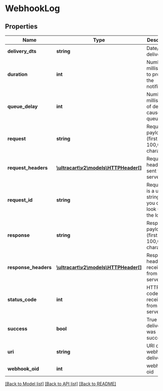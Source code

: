 # WebhookLog

## Properties
Name | Type | Description | Notes
------------ | ------------- | ------------- | -------------
**delivery_dts** | **string** | Date/time of delivery | [optional] 
**duration** | **int** | Number of milliseconds to process the notification | [optional] 
**queue_delay** | **int** | Number of milliseconds of delay caused by queuing | [optional] 
**request** | **string** | Request payload (first 100,000 characters) | [optional] 
**request_headers** | [**\ultracart\v2\models\HTTPHeader[]**](HTTPHeader.md) | Request headers sent to the server | [optional] 
**request_id** | **string** | Request id is a unique string that you can look up in the logs | [optional] 
**response** | **string** | Response payload (first 100,000 characters) | [optional] 
**response_headers** | [**\ultracart\v2\models\HTTPHeader[]**](HTTPHeader.md) | Response headers received from the server | [optional] 
**status_code** | **int** | HTTP status code received from the server | [optional] 
**success** | **bool** | True if the delivery was successful | [optional] 
**uri** | **string** | URI of the webhook delivered to | [optional] 
**webhook_oid** | **int** | webhook oid | [optional] 

[[Back to Model list]](../README.md#documentation-for-models) [[Back to API list]](../README.md#documentation-for-api-endpoints) [[Back to README]](../README.md)


